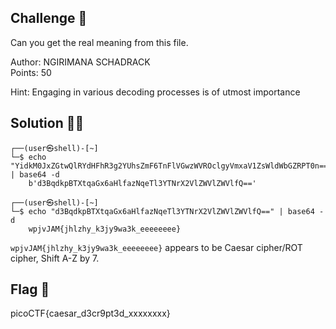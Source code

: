 ## Challenge 🧩

Can you get the real meaning from this file.

Author: NGIRIMANA SCHADRACK</br>
Points: 50

Hint:
Engaging in various decoding processes is of utmost importance

## Solution 🕵️‍♂️

```shell
┌──(user㉿shell)-[~]
└─$ echo "YidkM0JxZGtwQlRYdHFhR3g2YUhsZmF6TnFlVGwzWVROclgyVmxaV1ZsWldWbGZRPT0n==" | base64 -d
    b'd3BqdkpBTXtqaGx6aHlfazNqeTl3YTNrX2VlZWVlZWVlfQ=='

┌──(user㉿shell)-[~]
└─$ echo "d3BqdkpBTXtqaGx6aHlfazNqeTl3YTNrX2VlZWVlZWVlfQ==" | base64 -d
    wpjvJAM{jhlzhy_k3jy9wa3k_eeeeeeee}
```

`wpjvJAM{jhlzhy_k3jy9wa3k_eeeeeeee}` appears to be Caesar cipher/ROT cipher, Shift A-Z by 7.

## Flag 🚩

picoCTF{caesar_d3cr9pt3d_xxxxxxxx}
